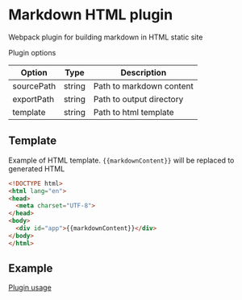 # Markdown HTML plugin

Webpack plugin for building markdown in HTML static site

Plugin options

| Option      | Type        | Description                |
| ----------- | ----------- | -------------------------- |
| sourcePath  | string      | Path to markdown content   |
| exportPath  | string      | Path to output directory   |
| template    | string      | Path to html template      |

## Template

Example of HTML template. `{{markdownContent}}` will be replaced to generated HTML


```html
<!DOCTYPE html>
<html lang="en">
<head>
  <meta charset="UTF-8">
</head>
<body>
  <div id="app">{{markdownContent}}</div>
</body>
</html>
```
## Example

[Plugin usage](https://github.com/siarhei-hrynevich/markdown-webpack-plugin/tree/master/example)